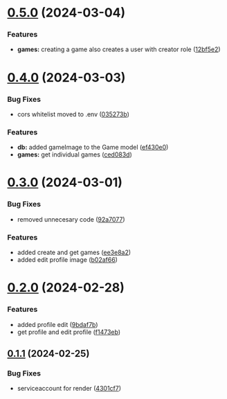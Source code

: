 # [0.5.0](https://github.com/PMFrancisco/QuestWeaver-back/compare/v0.4.0...v0.5.0) (2024-03-04)


### Features

* **games:** creating a game also creates a user with creator role ([12bf5e2](https://github.com/PMFrancisco/QuestWeaver-back/commit/12bf5e225ef74f93b0900244f0dfad8c9221bfa8))



# [0.4.0](https://github.com/PMFrancisco/QuestWeaver-back/compare/v0.3.0...v0.4.0) (2024-03-03)


### Bug Fixes

* cors whitelist moved to .env ([035273b](https://github.com/PMFrancisco/QuestWeaver-back/commit/035273b4bcce0a96abb4795fab2c41314a1e7e62))


### Features

* **db:** added gameImage to the Game model ([ef430e0](https://github.com/PMFrancisco/QuestWeaver-back/commit/ef430e07a38f2308b7ed42b41dc868fb4ae1f78f))
* **games:** get individual games ([ced083d](https://github.com/PMFrancisco/QuestWeaver-back/commit/ced083dd0afbc90c5b5d0330ad55a1cf8c47b97c))



# [0.3.0](https://github.com/PMFrancisco/QuestWeaver-back/compare/v0.2.0...v0.3.0) (2024-03-01)


### Bug Fixes

* removed unnecesary code ([92a7077](https://github.com/PMFrancisco/QuestWeaver-back/commit/92a70770039e724959be30a2663d36b4470e6a70))


### Features

* added create and get games ([ee3e8a2](https://github.com/PMFrancisco/QuestWeaver-back/commit/ee3e8a252c0543714047e89968f196a8f7e154c6))
* added edit profile image ([b02af66](https://github.com/PMFrancisco/QuestWeaver-back/commit/b02af66054491d11d5ed868cc2d9dbe4608a8f3d))



# [0.2.0](https://github.com/PMFrancisco/QuestWeaver-back/compare/v0.1.1...v0.2.0) (2024-02-28)


### Features

* added profile edit ([9bdaf7b](https://github.com/PMFrancisco/QuestWeaver-back/commit/9bdaf7b3e301d0f41337adba972d0ecec129d27e))
* get profile and edit profile ([f1473eb](https://github.com/PMFrancisco/QuestWeaver-back/commit/f1473eb41906d97d7ba20190fb526abcf1a885ee))



## [0.1.1](https://github.com/PMFrancisco/QuestWeaver-back/compare/v0.1.0...v0.1.1) (2024-02-25)


### Bug Fixes

* serviceaccount for render ([4301cf7](https://github.com/PMFrancisco/QuestWeaver-back/commit/4301cf7cf5f895425d96bf20772747a169b836f4))



